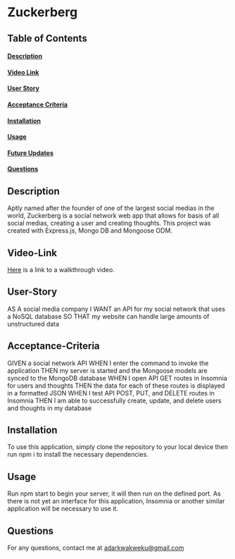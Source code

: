 # Zuckerberg

## Table of Contents 
#### [Description](#Description)
#### [Video Link](#Video-Link)
#### [User Story](#User-Story)
#### [Acceptance Criteria](#Acceptance-Criteria)
#### [Installation](#Installation)
#### [Usage](#Usage)
#### [Future Updates](#Future-Updates)
#### [Questions](#Questions)

## Description
Aptly named after the founder of one of the largest social medias in the world, Zuckerberg is a social network web app that allows for basis of all social medias, creating a user and creating thoughts. This project was created with Express.js, Mongo DB and Mongoose ODM.

## Video-Link
[Here](https://drive.google.com/file/d/1RHAL2E1c8pYCTUOWs-sl-bZdyOxghroW/view) is a link to a walkthrough video. 

## User-Story
AS A social media company
I WANT an API for my social network that uses a NoSQL database
SO THAT my website can handle large amounts of unstructured data

## Acceptance-Criteria 
GIVEN a social network API
  WHEN I enter the command to invoke the application
  THEN my server is started and the Mongoose models are synced to the MongoDB database
  WHEN I open API GET routes in Insomnia for users and thoughts
  THEN the data for each of these routes is displayed in a formatted JSON
  WHEN I test API POST, PUT, and DELETE routes in Insomnia
  THEN I am able to successfully create, update, and delete users and thoughts in my database
  
## Installation 
To use this application, simply clone the repository to your local device then run npm i to install the necessary dependencies. 

## Usage
Run npm start to begin your server, it will then run on the defined port. As there is not yet an interface for this application, Insomnia or another similar application will be necessary to use it.

## Questions 
For any questions, contact me at adarkwakweku@gmail.com

